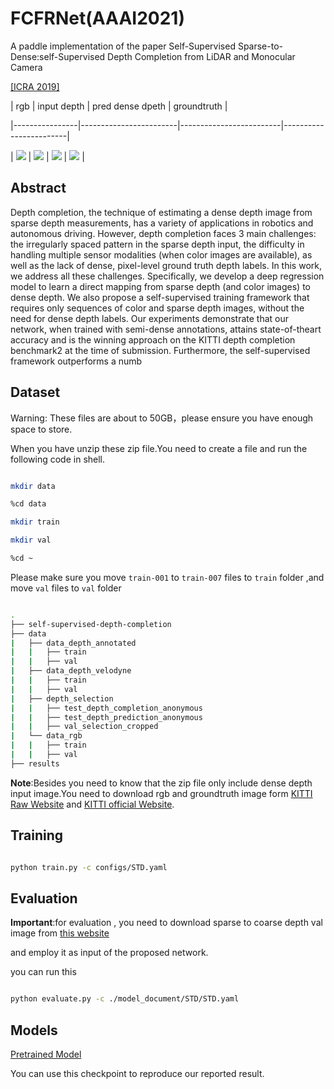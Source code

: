 # FCFRNet(AAAI2021)

A paddle implementation of the paper Self-Supervised Sparse-to-Dense:self-Supervised Depth Completion from LiDAR and Monocular Camera

[\[ICRA 2019\]]([https://openaccess.thecvf.com/content/CVPR2021/html/Shen_CFNet_Cascade_and_Fused_Cost_Volume_for_Robust_Stereo_Matching_CVPR_2021_paper.html](https://arxiv.org/pdf/1807.00275.pdf))





| rgb            | input depth            | pred dense dpeth        | groundtruth            |

|----------------|------------------------|-------------------------|------------------------|

| ![](./rgb.jpg) | ![](./input_depth.jpg) | ![](./result_depth.jpg) | ![](./groundturth.jpg) |





</font>



## Abstract

Depth completion, the technique of estimating a dense depth image from sparse depth measurements, has a variety of applications in robotics and autonomous driving. However, depth completion faces 3 main challenges: the irregularly spaced pattern in the sparse depth input, the difficulty in handling multiple sensor modalities (when color images are available), as well as the lack of dense, pixel-level ground truth depth labels.  In this work, we address all these challenges. Specifically, we develop a deep regression model to learn a direct mapping from sparse depth (and color images) to dense depth. We also propose a self-supervised training framework that requires only sequences of color and sparse depth images,
without the need for dense depth labels. Our experiments demonstrate that our network, when trained with semi-dense annotations, attains state-of-theart accuracy and is the winning approach on the KITTI depth completion benchmark2 at the time of submission. Furthermore, the self-supervised framework outperforms a numb





## Dataset

Warning: These files are about to 50GB，please ensure you have enough  space to store.

When you have unzip these zip file.You need to create a file and run the following code in shell.



```bash

mkdir data

%cd data

mkdir train

mkdir val

%cd ~

```

Please make sure you move `train-001` to `train-007` files to `train` folder ,and move `val` files to `val` folder



```bash

.
├── self-supervised-depth-completion
├── data
|   ├── data_depth_annotated
|   |   ├── train
|   |   ├── val
|   ├── data_depth_velodyne
|   |   ├── train
|   |   ├── val
|   ├── depth_selection
|   |   ├── test_depth_completion_anonymous
|   |   ├── test_depth_prediction_anonymous
|   |   ├── val_selection_cropped
|   └── data_rgb
|   |   ├── train
|   |   ├── val
├── results
```



**Note**:Besides you need to know that the zip file only include dense depth input image.You need to download rgb and groundtruth image form [KITTI Raw Website](http://www.cvlibs.net/datasets/kitti/raw_data.php) and [KITTI official Website](http://www.cvlibs.net/datasets/kitti/eval_depth.php?benchmark=depth_completion).



## Training

```bash

python train.py -c configs/STD.yaml

```



## Evaluation



**Important**:for evaluation , you need to download sparse to coarse depth val image  from [this website](https://aistudio.baidu.com/aistudio/datasetdetail/175535/0)

and employ it as input of the proposed network.



[comment]: <> (We use the result of )



[comment]: <> (.you need it to replace sparse depth input image.Besides,you aslo need to download weight from [this]&#40;https://aistudio.baidu.com/aistudio/datasetdetail/176607&#41;)



you can run this 

```bash

python evaluate.py -c ./model_document/STD/STD.yaml

```





## Models



[Pretrained Model](https://aistudio.baidu.com/aistudio/datasetdetail/176607)

You can use this checkpoint to reproduce our reported result.




